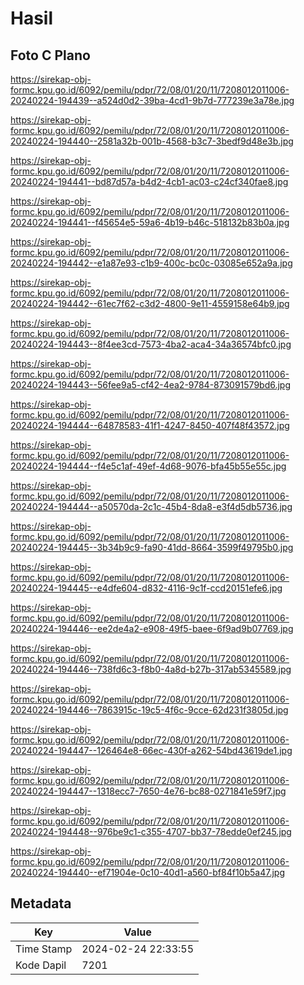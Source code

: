 # Hasil

## Foto C Plano

https://sirekap-obj-formc.kpu.go.id/6092/pemilu/pdpr/72/08/01/20/11/7208012011006-20240224-194439--a524d0d2-39ba-4cd1-9b7d-777239e3a78e.jpg

https://sirekap-obj-formc.kpu.go.id/6092/pemilu/pdpr/72/08/01/20/11/7208012011006-20240224-194440--2581a32b-001b-4568-b3c7-3bedf9d48e3b.jpg

https://sirekap-obj-formc.kpu.go.id/6092/pemilu/pdpr/72/08/01/20/11/7208012011006-20240224-194441--bd87d57a-b4d2-4cb1-ac03-c24cf340fae8.jpg

https://sirekap-obj-formc.kpu.go.id/6092/pemilu/pdpr/72/08/01/20/11/7208012011006-20240224-194441--f45654e5-59a6-4b19-b46c-518132b83b0a.jpg

https://sirekap-obj-formc.kpu.go.id/6092/pemilu/pdpr/72/08/01/20/11/7208012011006-20240224-194442--e1a87e93-c1b9-400c-bc0c-03085e652a9a.jpg

https://sirekap-obj-formc.kpu.go.id/6092/pemilu/pdpr/72/08/01/20/11/7208012011006-20240224-194442--61ec7f62-c3d2-4800-9e11-4559158e64b9.jpg

https://sirekap-obj-formc.kpu.go.id/6092/pemilu/pdpr/72/08/01/20/11/7208012011006-20240224-194443--8f4ee3cd-7573-4ba2-aca4-34a36574bfc0.jpg

https://sirekap-obj-formc.kpu.go.id/6092/pemilu/pdpr/72/08/01/20/11/7208012011006-20240224-194443--56fee9a5-cf42-4ea2-9784-873091579bd6.jpg

https://sirekap-obj-formc.kpu.go.id/6092/pemilu/pdpr/72/08/01/20/11/7208012011006-20240224-194444--64878583-41f1-4247-8450-407f48f43572.jpg

https://sirekap-obj-formc.kpu.go.id/6092/pemilu/pdpr/72/08/01/20/11/7208012011006-20240224-194444--f4e5c1af-49ef-4d68-9076-bfa45b55e55c.jpg

https://sirekap-obj-formc.kpu.go.id/6092/pemilu/pdpr/72/08/01/20/11/7208012011006-20240224-194444--a50570da-2c1c-45b4-8da8-e3f4d5db5736.jpg

https://sirekap-obj-formc.kpu.go.id/6092/pemilu/pdpr/72/08/01/20/11/7208012011006-20240224-194445--3b34b9c9-fa90-41dd-8664-3599f49795b0.jpg

https://sirekap-obj-formc.kpu.go.id/6092/pemilu/pdpr/72/08/01/20/11/7208012011006-20240224-194445--e4dfe604-d832-4116-9c1f-ccd20151efe6.jpg

https://sirekap-obj-formc.kpu.go.id/6092/pemilu/pdpr/72/08/01/20/11/7208012011006-20240224-194446--ee2de4a2-e908-49f5-baee-6f9ad9b07769.jpg

https://sirekap-obj-formc.kpu.go.id/6092/pemilu/pdpr/72/08/01/20/11/7208012011006-20240224-194446--738fd6c3-f8b0-4a8d-b27b-317ab5345589.jpg

https://sirekap-obj-formc.kpu.go.id/6092/pemilu/pdpr/72/08/01/20/11/7208012011006-20240224-194446--7863915c-19c5-4f6c-9cce-62d231f3805d.jpg

https://sirekap-obj-formc.kpu.go.id/6092/pemilu/pdpr/72/08/01/20/11/7208012011006-20240224-194447--126464e8-66ec-430f-a262-54bd43619de1.jpg

https://sirekap-obj-formc.kpu.go.id/6092/pemilu/pdpr/72/08/01/20/11/7208012011006-20240224-194447--1318ecc7-7650-4e76-bc88-0271841e59f7.jpg

https://sirekap-obj-formc.kpu.go.id/6092/pemilu/pdpr/72/08/01/20/11/7208012011006-20240224-194448--976be9c1-c355-4707-bb37-78edde0ef245.jpg

https://sirekap-obj-formc.kpu.go.id/6092/pemilu/pdpr/72/08/01/20/11/7208012011006-20240224-194440--ef71904e-0c10-40d1-a560-bf84f10b5a47.jpg


## Metadata

| Key        | Value               |
| ---------- | ------------------- |
| Time Stamp | 2024-02-24 22:33:55 |
| Kode Dapil | 7201                |




